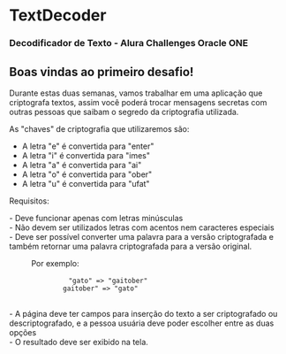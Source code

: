 # TextDecoder
<h3>Decodificador de Texto - Alura Challenges Oracle ONE</h3>

<h2>Boas vindas ao primeiro desafio!</h2>

<p>Durante estas duas semanas, vamos trabalhar em uma aplicação que criptografa textos, assim você poderá trocar mensagens secretas com outras pessoas que saibam o segredo da criptografia utilizada.</p>

<p>As "chaves" de criptografia que utilizaremos são:</p>
<ul>
    <li>A letra "e" é convertida para "enter"</li>
    <li>A letra "i" é convertida para "imes"</li>
    <li>A letra "a" é convertida para "ai"</li>
    <li>A letra "o" é convertida para "ober"</li>
    <li>A letra "u" é convertida para "ufat"</li>
</ul>

<p>Requisitos:</p>
<dl>
    <dt>- Deve funcionar apenas com letras minúsculas</dt>
    <dt>- Não devem ser utilizados letras com acentos nem caracteres especiais</dt>
    <dt>- Deve ser possível converter uma palavra para a versão criptografada e também retornar uma palavra criptografada para a versão original.</dt>
    <dd><p>Por exemplo:</p>
    <pre>
        <code>"gato" => "gaitober"
        gaitober" => "gato"</code>
    </pre></dd>
    <dt>- A página deve ter campos para inserção do texto a ser criptografado ou descriptografado, e a pessoa usuária deve poder escolher entre as duas opções</dt>
    <dt>- O resultado deve ser exibido na tela.</dt>
</dl>